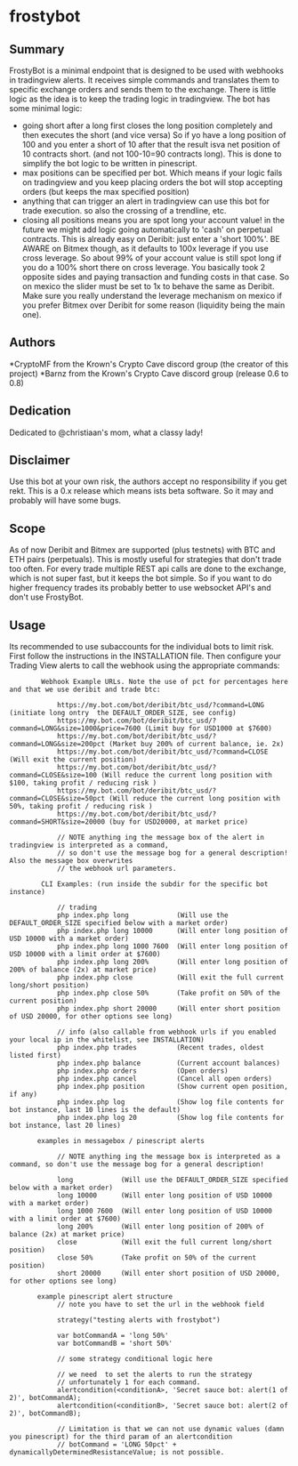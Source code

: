 # frostybot

## Summary

FrostyBot is a minimal endpoint that is designed to be used with webhooks in tradingview alerts. It receives simple commands and translates them to specific exchange orders and sends them to the exchange. There is little logic as the idea is to keep the trading logic in tradingview. The bot has some minimal logic:

* going short after a long first closes the long position completely and then executes the short (and 
 vice versa) So if yo have a long position of 100 and you enter a short of 10 after that the result isva net position of 10 contracts short. (and not 100-10=90 contracts long). This is done to simplify the bot logic to be written in pinescript.
* max positions can be specified per bot. Which means if your logic fails on tradingview and you keep placing orders the bot will stop accepting orders (but keeps the max specified position)
* anything that can trigger an alert in tradingview can use this bot for trade execution. so also the crossing of a trendline, etc.
* closing all positions means you are spot long your account value! in the future we might add logic going automatically to 'cash' on perpetual contracts. This is already easy on Deribit: just enter a 'short 100%'. BE AWARE on Bitmex though, as it defaults to 100x leverage if you use cross leverage. So about 99% of your account value is still spot long if you do a 100% short there on cross leverage. You basically took 2 opposite sides and paying transaction and funding costs in that case. So on mexico the slider must be set to 1x to behave the same as Deribit. Make sure you really understand the leverage mechanism on mexico if you prefer Bitmex over Deribit for some reason (liquidity being the main one). 

## Authors

*CryptoMF from the Krown's Crypto Cave discord group (the creator of this project)
*Barnz from the Krown's Crypto Cave discord group (release 0.6 to 0.8)
            
## Dedication

Dedicated to @christiaan's mom, what a classy lady!

## Disclaimer
Use this bot at your own risk, the authors accept no responsibility if you get rekt. This is a 0.x release which means ists beta software. So it may and probably will have some bugs.
            
## Scope      
As of now Deribit and Bitmex are supported (plus testnets) with BTC and ETH pairs (perpetuals). This is mostly useful for strategies that don't trade too often. For every trade multiple REST api calls are done to the exchange, which is not super fast, but it keeps the bot simple.  So if you want to do higher frequency trades its probably better to use websocket API's and don't use FrostyBot.
            
## Usage
Its recommended to use subaccounts for the individual bots to limit risk. First follow the instructions in the INSTALLATION file. Then configure your Trading View alerts to call the webhook using the appropriate commands:

            Webhook Example URLs. Note the use of pct for percentages here and that we use deribit and trade btc:
            
                https://my.bot.com/bot/deribit/btc_usd/?command=LONG (initiate long ontry  the DEFAULT_ORDER_SIZE, see config)
                https://my.bot.com/bot/deribit/btc_usd/?command=LONG&size=1000&price=7600 (Limit buy for USD1000 at $7600)
                https://my.bot.com/bot/deribit/btc_usd/?command=LONG&size=200pct (Market buy 200% of current balance, ie. 2x)
                https://my.bot.com/bot/deribit/btc_usd/?command=CLOSE (Will exit the current position)
                https://my.bot.com/bot/deribit/btc_usd/?command=CLOSE&size=100 (Will reduce the current long position with $100, taking profit / reducing risk )
                https://my.bot.com/bot/deribit/btc_usd/?command=CLOSE&size=50pct (Will reduce the current long position with 50%, taking profit / reducing risk )
                https://my.bot.com/bot/deribit/btc_usd/?command=SHORT&size=20000 (buy for USD20000, at market price)
                
                // NOTE anything ing the message box of the alert in tradingview is interpreted as a command, 
                // so don't use the message bog for a general description! Also the message box overwrites
                // the webhook url parameters.
                                   
            CLI Examples: (run inside the subdir for the specific bot instance)
              
                // trading
                php index.php long            (Will use the DEFAULT_ORDER_SIZE specified below with a market order)
                php index.php long 10000      (Will enter long position of USD 10000 with a market order)
                php index.php long 1000 7600  (Will enter long position of USD 10000 with a limit order at $7600)
                php index.php long 200%       (Will enter long position of 200% of balance (2x) at market price)
                php index.php close           (Will exit the full current long/short position)
                php index.php close 50%       (Take profit on 50% of the current position)
                php index.php short 20000     (Will enter short position of USD 20000, for other options see long)
                
                // info (also callable from webhook urls if you enabled your local ip in the whitelist, see INSTALLATION)
                php index.php trades          (Recent trades, oldest listed first)
                php index.php balance         (Current account balances)
                php index.php orders          (Open orders)
                php index.php cancel          (Cancel all open orders)
                php index.php position        (Show current open position, if any)
                php index.php log             (Show log file contents for bot instance, last 10 lines is the default)
                php index.php log 20          (Show log file contents for bot instance, last 20 lines)

           examples in messagebox / pinescript alerts
           
                // NOTE anything ing the message box is interpreted as a command, so don't use the message bog for a general description!
             
                long            (Will use the DEFAULT_ORDER_SIZE specified below with a market order)
                long 10000      (Will enter long position of USD 10000 with a market order)
                long 1000 7600  (Will enter long position of USD 10000 with a limit order at $7600)
                long 200%       (Will enter long position of 200% of balance (2x) at market price)
                close           (Will exit the full current long/short position)
                close 50%       (Take profit on 50% of the current position)
                short 20000     (Will enter short position of USD 20000, for other options see long)
               
           example pinescript alert structure
                // note you have to set the url in the webhook field
           
                strategy("testing alerts with frostybot")
                
                var botCommandA = 'long 50%'
                var botCommandB = 'short 50%'
        
                // some strategy conditional logic here
        
                // we need  to set the alerts to run the strategy
                // unfortunately 1 for each command.
                alertcondition(<conditionA>, 'Secret sauce bot: alert(1 of 2)', botCommandA);
                alertcondition(<conditionB>, 'Secret sauce bot: alert(2 of 2)', botCommandB);
        
                // Limitation is that we can not use dynamic values (damn you pinescript) for the third param of an alertcondition
                // botCommand = 'LONG 50pct' + dynamicallyDeterminedResistanceValue; is not possible.
